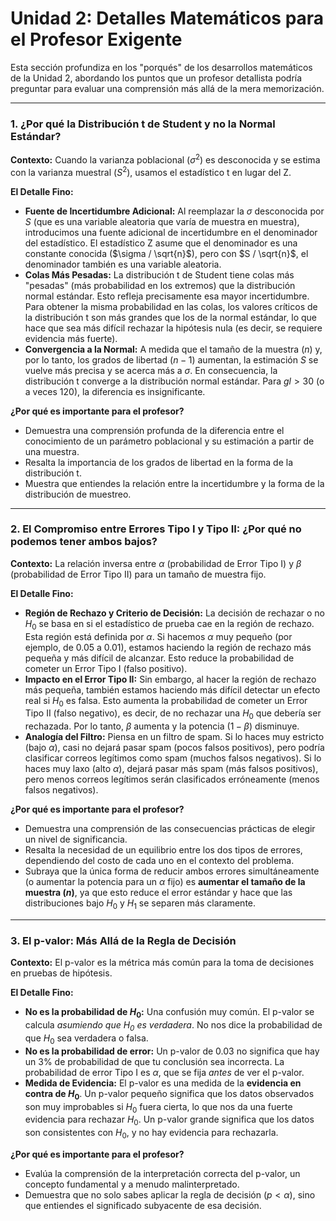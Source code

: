 # Unidad 2: Detalles Matemáticos para el Profesor Exigente

Esta sección profundiza en los "porqués" de los desarrollos matemáticos de la Unidad 2, abordando los puntos que un profesor detallista podría preguntar para evaluar una comprensión más allá de la mera memorización.

---

### 1. ¿Por qué la Distribución t de Student y no la Normal Estándar?

**Contexto:** Cuando la varianza poblacional ($\sigma^2$) es desconocida y se estima con la varianza muestral ($S^2$), usamos el estadístico t en lugar del Z.

**El Detalle Fino:**
*   **Fuente de Incertidumbre Adicional:** Al reemplazar la $\sigma$ desconocida por $S$ (que es una variable aleatoria que varía de muestra en muestra), introducimos una fuente adicional de incertidumbre en el denominador del estadístico. El estadístico Z asume que el denominador es una constante conocida ($\sigma / \sqrt{n}$), pero con $S / \sqrt{n}$, el denominador también es una variable aleatoria.
*   **Colas Más Pesadas:** La distribución t de Student tiene colas más "pesadas" (más probabilidad en los extremos) que la distribución normal estándar. Esto refleja precisamente esa mayor incertidumbre. Para obtener la misma probabilidad en las colas, los valores críticos de la distribución t son más grandes que los de la normal estándar, lo que hace que sea más difícil rechazar la hipótesis nula (es decir, se requiere evidencia más fuerte).
*   **Convergencia a la Normal:** A medida que el tamaño de la muestra ($n$) y, por lo tanto, los grados de libertad ($n-1$) aumentan, la estimación $S$ se vuelve más precisa y se acerca más a $\sigma$. En consecuencia, la distribución t converge a la distribución normal estándar. Para $gl > 30$ (o a veces 120), la diferencia es insignificante.

**¿Por qué es importante para el profesor?**
*   Demuestra una comprensión profunda de la diferencia entre el conocimiento de un parámetro poblacional y su estimación a partir de una muestra.
*   Resalta la importancia de los grados de libertad en la forma de la distribución t.
*   Muestra que entiendes la relación entre la incertidumbre y la forma de la distribución de muestreo.

---

### 2. El Compromiso entre Errores Tipo I y Tipo II: ¿Por qué no podemos tener ambos bajos?

**Contexto:** La relación inversa entre $\alpha$ (probabilidad de Error Tipo I) y $\beta$ (probabilidad de Error Tipo II) para un tamaño de muestra fijo.

**El Detalle Fino:**
*   **Región de Rechazo y Criterio de Decisión:** La decisión de rechazar o no $H_0$ se basa en si el estadístico de prueba cae en la región de rechazo. Esta región está definida por $\alpha$. Si hacemos $\alpha$ muy pequeño (por ejemplo, de 0.05 a 0.01), estamos haciendo la región de rechazo más pequeña y más difícil de alcanzar. Esto reduce la probabilidad de cometer un Error Tipo I (falso positivo).
*   **Impacto en el Error Tipo II:** Sin embargo, al hacer la región de rechazo más pequeña, también estamos haciendo más difícil detectar un efecto real si $H_0$ es falsa. Esto aumenta la probabilidad de cometer un Error Tipo II (falso negativo), es decir, de no rechazar una $H_0$ que debería ser rechazada. Por lo tanto, $\beta$ aumenta y la potencia ($1-\beta$) disminuye.
*   **Analogía del Filtro:** Piensa en un filtro de spam. Si lo haces muy estricto (bajo $\alpha$), casi no dejará pasar spam (pocos falsos positivos), pero podría clasificar correos legítimos como spam (muchos falsos negativos). Si lo haces muy laxo (alto $\alpha$), dejará pasar más spam (más falsos positivos), pero menos correos legítimos serán clasificados erróneamente (menos falsos negativos).

**¿Por qué es importante para el profesor?**
*   Demuestra una comprensión de las consecuencias prácticas de elegir un nivel de significancia.
*   Resalta la necesidad de un equilibrio entre los dos tipos de errores, dependiendo del costo de cada uno en el contexto del problema.
*   Subraya que la única forma de reducir ambos errores simultáneamente (o aumentar la potencia para un $\alpha$ fijo) es **aumentar el tamaño de la muestra ($n$)**, ya que esto reduce el error estándar y hace que las distribuciones bajo $H_0$ y $H_1$ se separen más claramente.

---

### 3. El p-valor: Más Allá de la Regla de Decisión

**Contexto:** El p-valor es la métrica más común para la toma de decisiones en pruebas de hipótesis.

**El Detalle Fino:**
*   **No es la probabilidad de $H_0$:** Una confusión muy común. El p-valor se calcula *asumiendo que $H_0$ es verdadera*. No nos dice la probabilidad de que $H_0$ sea verdadera o falsa.
*   **No es la probabilidad de error:** Un p-valor de 0.03 no significa que hay un 3% de probabilidad de que tu conclusión sea incorrecta. La probabilidad de error Tipo I es $\alpha$, que se fija *antes* de ver el p-valor.
*   **Medida de Evidencia:** El p-valor es una medida de la **evidencia en contra de $H_0$**. Un p-valor pequeño significa que los datos observados son muy improbables si $H_0$ fuera cierta, lo que nos da una fuerte evidencia para rechazar $H_0$. Un p-valor grande significa que los datos son consistentes con $H_0$, y no hay evidencia para rechazarla.

**¿Por qué es importante para el profesor?**
*   Evalúa la comprensión de la interpretación correcta del p-valor, un concepto fundamental y a menudo malinterpretado.
*   Demuestra que no solo sabes aplicar la regla de decisión ($p < \alpha$), sino que entiendes el significado subyacente de esa decisión.
